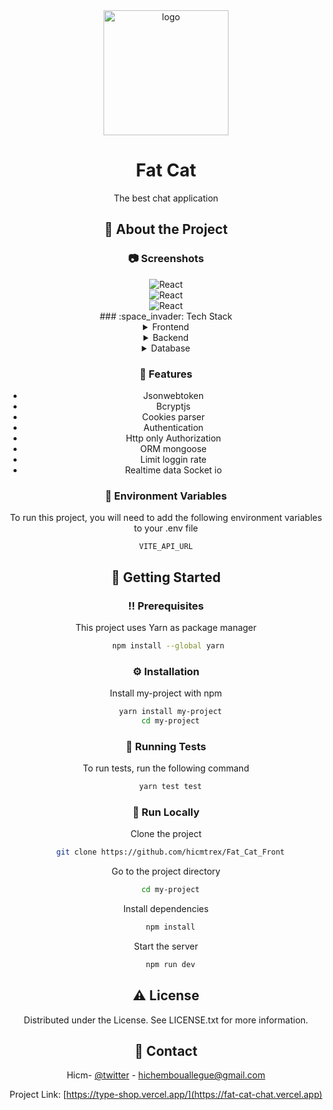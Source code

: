 <div align="center">

  <img src="https://res.cloudinary.com/hicm/image/upload/v1665163475/fat_cat_logo_zfbb7x.png" alt="logo" width="200" height="auto" />
  <h1>Fat Cat </h1>
  
  <p>
    The best chat application
  </p>
  
  <!-- About the Project -->

## :star2: About the Project

<!-- Screenshots -->

### :camera: Screenshots

<div align="center"> 
  <img  alt="React" src="https://res.cloudinary.com/hicm/image/upload/v1665164339/Fat_Cat_-_2022-10-07_18.17.29_hukfzn.png" />
</div>

<div align="center"> 
<img  alt="React" src="https://res.cloudinary.com/hicm/image/upload/v1665164339/Fat_Cat_-_2022-10-07_18.16.03_s9ckgm.png" />
</div>

<div align="center"> 
<img  alt="React" src="https://res.cloudinary.com/hicm/image/upload/v1665164339/Fat_Cat_-_2022-10-07_18.17.01_vyxa9l.png" />
</div>
<!-- TechStack -->
### :space_invader: Tech Stack

<details>
  <summary>Frontend</summary>
  <ul>
   <li><a href="https://www.typescrit.com/">Typescrit</a></li>
    <li><a href="https://nodejs.org/en/">React.js</a></li>
    <li><a href="https://expressjs.com/">Chakra.ui</a></li>
    <li><a href="https://socket.io/docs/v4/typescript">Socket.io.client</a></li>
    <li><a href="https://expressjs.com/">Zustand 🐻</a></li>
    <li><a href="https://vitejs.dev/guide">Vite ⚡</a></li>
  </ul>
</details>

<details>
  <summary>Backend</summary>
  <ul>
   <li><a href="https://www.typescrit.com/">Typescrit</a></li>
    <li><a href="https://nodejs.org/en/">Node.js</a></li>
    <li><a href="https://expressjs.com/">Express.js</a></li>
    <li><a href="https://socket.io/docs/v4/typescript">Socket.io</a></li>
  </ul>
</details>

<details>
<summary>Database</summary>
  <ul>
    <li><a href="https://www.mongodb.com/">MongoDB</a></li>
  </ul>
</details>

<!-- Features -->

### :dart: Features

- Jsonwebtoken
- Bcryptjs
- Cookies parser
- Authentication
- Http only Authorization
- ORM mongoose
- Limit loggin rate
- Realtime data Socket io

<!-- Env Variables -->

### :key: Environment Variables

To run this project, you will need to add the following environment variables to your .env file

`VITE_API_URL`

<!-- Getting Started -->

## :toolbox: Getting Started

<!-- Prerequisites -->

### :bangbang: Prerequisites

This project uses Yarn as package manager

```bash
 npm install --global yarn
```

<!-- Installation -->

### :gear: Installation

Install my-project with npm

```bash
  yarn install my-project
  cd my-project
```

<!-- Running Tests -->

### :test_tube: Running Tests

To run tests, run the following command

```bash
  yarn test test
```

<!-- Run Locally -->

### :running: Run Locally

Clone the project

```bash
  git clone https://github.com/hicmtrex/Fat_Cat_Front
```

Go to the project directory

```bash
  cd my-project
```

Install dependencies

```bash
  npm install
```

Start the server

```bash
  npm run dev
```

<!-- License -->

## :warning: License

Distributed under the License. See LICENSE.txt for more information.

<!-- Contact -->

## :handshake: Contact

Hicm- [@twitter](https://twitter.com/hicmtrex) - hichembouallegue@gmail.com

Project Link: [https://type-shop.vercel.app/](https://fat-cat-chat.vercel.app)
